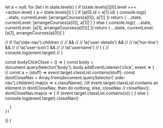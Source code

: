 let a = null;
  for (let i in state.levels) {
    if (state.levels[i][0].level === +action.level) {
      a = state.levels[i]
    }
  }
  if (a[0].id < a[1].id) {
    console.log({
      ...state,
      currentLevel: [arrangeCourses(a[0]), a[1]]
    })
    return {
      ...state,
      currentLevel: [arrangeCourses(a[0]), a[1]]
    }
  }
  else {
    console.log({
      ...state,
      currentLevel: [a[1], arrangeCourses(a[0])]
    })
    return {
      ...state,
      currentLevel: [a[1], arrangeCourses(a[0])]
    }


// if (!a('side-nav').children
// //  && 
// //   !a('user-details') && 
// //   !a('hor-line') &&
// //   !a('user-icon') &&
// //   !a('username')
//   ) {
//   console.log(event.target)
// }


const bodyClickClose = () => {
  const body = document.querySelector('body');
  body.addEventListener('click', event => {
    // const a = (stuff) => event.target.classList.contains(stuff);
    const dontCloseNav = Array.from(document.querySelector('.side-nav').children).map(x => x.className);
    //if event.target.classList.contains an element in dontCloseNav, then do nothing, else, closeNav
    // closeNav();
    dontCloseNav.map(x => {
      if (event.target.classList.contains(x)) {
      }
      else {
        console.log(event.target)
        closeNav()
        
      }
    })

  })
}